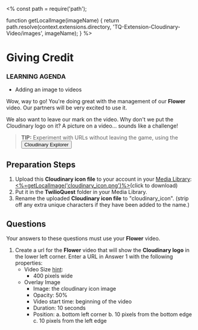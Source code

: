 <%
const path = require('path');

function getLocalImage(imageName) {
return path.resolve(context.extensions.directory,
'TQ-Extension-Cloudinary-Video/images', imageName);
}
%>
# Giving Credit
<div class="aside">
    <h3>LEARNING AGENDA</h3>
    <ul>
      <li>Adding an image to videos</li>
    </ul>
</div>

Wow, way to go! You're doing great with the management of our **Flower** video. Our partners will be very excited to use it.

We also want to leave our mark on the video. Why don't we put the Cloudinary logo on it? A picture on a video... sounds like a challenge!

> <b>TIP:</b> Experiment with URLs without leaving the game, using the <button onclick='window.CloudinaryBrowser.showUrlExplorer();'>Cloudinary Explorer</button>

## Preparation Steps
1. Upload this **Cloudinary icon file** to your account in your [Media Library](https://cloudinary.com/console/media_library?utm_source=twilio&utm_medium=event&utm_campaign=cloudinary-twilioquest-2021): <br><a download href="<%=getLocalImage('cloudinary_icon.png')%>"><%=getLocalImage('cloudinary_icon.png')%></a>(click to download)
2. Put it in the **TwilioQuest** folder in your Media Library.
3. Rename the uploaded **Cloudinary icon file** to "cloudinary_icon". (strip off any extra unique characters if they have been added to the name.)


## <a name="questions">Questions</a>

Your answers to these questions must use your **Flower** video.

1. <a name="q1"></a>Create a url for the **Flower** video that will show the **Cloudinary logo** in the lower left corner. Enter a URL in <a onclick="jQuery('input')[0].focus()">Answer 1</a> with the following properties:
   - Video Size [hint](https://cloudinary.com/documentation/video_manipulation_and_delivery#scale):
     - 400 pixels wide
   - Overlay Image
     - Image: the cloudinary icon image
     - Opacity: 50%
     - Video start time: beginning of the video
     - Duration: 10 seconds
     - Position: 
      a. bottom left corner
      b. 10 pixels from the bottom edge
      c. 10 pixels from the left edge